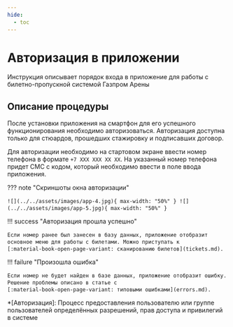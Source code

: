```yaml
---
hide:
  - toc
---
```


# Авторизация в приложении

Инструкция описывает порядок входа в приложение для работы с билетно-пропускной системой Газпром Арены

## Описание процедуры

После установки приложения на смартфон для его успешного функционирования необходимо авторизоваться. Авторизация доступна только для стюардов, прошедших стажировку и подписавших договор.

Для авторизации необходимо на стартовом экране ввести номер телефона в формате `+7 XXX XXX XX XX`. На указанный номер телефона придет СМС с кодом, который необходимо ввести в поле ввода приложения. 

??? note "Скриншоты окна авторизации"

    ![](../../assets/images/app-4.jpg){ max-width: "50%" } ![](../../assets/images/app-5.jpg){ max-width: "50%" }

!!! success "Авторизация прошла успешно"

    Если номер ранее был занесен в базу данных, приложение отобразит основное меню для работы с билетами. Можно приступать к 
    [:material-book-open-page-variant: сканированию билетов](tickets.md).
    
!!! failure "Произошла ошибка"

    Если номер не будет найден в базе данных, приложение отобразит ошибку. Решение проблемы описано в статье с 
    [:material-book-open-page-variant: типовыми ошибками](errors.md).

*[Авторизация]: Процесс предоставления пользователю или группе пользователей определённых разрешений, прав доступа и привилегий в системе

